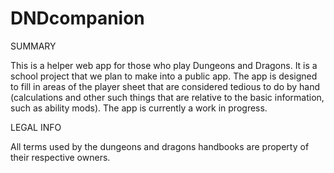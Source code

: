# DNDcompanion


SUMMARY

This is a helper web app for those who play Dungeons and Dragons. It is a school project that we plan to make into a public app. 
The app is designed to fill in areas of the player sheet that are considered tedious to do by hand (calculations and other such things that are relative to the basic information, such as ability mods). The app is currently a work in progress.



LEGAL INFO

All terms used by the dungeons and dragons handbooks are property of their respective owners.